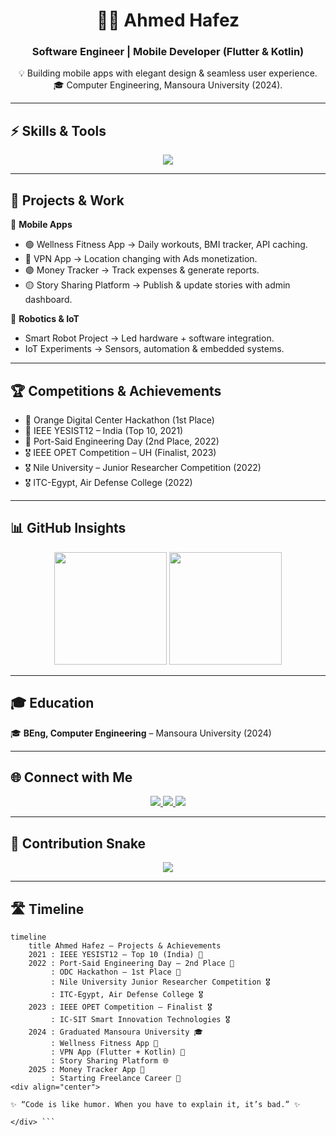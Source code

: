 <div align="center"> 
 
# 👨‍💻 Ahmed Hafez   
### Software Engineer | Mobile Developer (Flutter & Kotlin)   
 
💡 Building mobile apps with elegant design & seamless user experience.   
🎓 Computer Engineering, Mansoura University (2024).   
 
</div> 
 
--- 
 
## ⚡ Skills & Tools   
 
<p align="center"> 
  <img src="https://skillicons.dev/icons?i=dart,kotlin,flutter,androidstudio,idea,firebase,sqlite,postgres,git,figma,c,cpp,python" /> 
</p> 
 
--- 
 
## 🚀 Projects & Work   
 
📱 **Mobile Apps**   
- 🟢 Wellness Fitness App → Daily workouts, BMI tracker, API caching.   
- 🔵 VPN App → Location changing with Ads monetization.   
- 🟣 Money Tracker → Track expenses & generate reports.   
- 🟡 Story Sharing Platform → Publish & update stories with admin dashboard.   
 
🤖 **Robotics & IoT**   
- Smart Robot Project → Led hardware + software integration.   
- IoT Experiments → Sensors, automation & embedded systems.   
 
--- 
 
## 🏆 Competitions & Achievements   
 
- 🥇 Orange Digital Center Hackathon (1st Place)   
- 🏅 IEEE YESIST12 – India (Top 10, 2021)   
- 🥈 Port-Said Engineering Day (2nd Place, 2022)   
- 🎖️ IEEE OPET Competition – UH (Finalist, 2023)   
- 🎖️ Nile University – Junior Researcher Competition (2022)   
- 🎖️ ITC-Egypt, Air Defense College (2022)   
 
--- 
 
## 📊 GitHub Insights   
 
<p align="center"> 
  <img src="https://github-readme-stats.vercel.app/api?username=ahmedhafez47&show_icons=true&theme=radical" height="180" /> 
  <img src="https://github-readme-stats.vercel.app/api/top-langs/?username=ahmedhafez47&layout=compact&theme=radical" height="180" /> 
</p> 
 
--- 
 
## 🎓 Education   
 
🎓 **BEng, Computer Engineering** – Mansoura University (2024)   
 
---  

## 🌐 Connect with Me  

<p align="center"> 
  <a href="https://www.linkedin.com/in/ahmedhafez47?utm_source=share&utm_campaign=share_via&utm_content=profile&utm_medium=android_app"> 
    <img src="https://img.shields.io/badge/LinkedIn-0A66C2?style=for-the-badge&logo=linkedin&logoColor=white"/> 
  </a> 
  <a href="mailto:ahmedhafez4563@gmail.com"> 
    <img src="https://img.shields.io/badge/Gmail-EA4335?style=for-the-badge&logo=gmail&logoColor=white"/> 
  </a> 
  <a href="https://wa.me/201556417677"> 
    <img src="https://img.shields.io/badge/WhatsApp-25D366?style=for-the-badge&logo=whatsapp&logoColor=white"/> 
  </a> 
</p>  

---  

## 🐍 Contribution Snake  

<p align="center"> 
  <img src="https://github.com/ahmedhafez47/ahmedhafez47/blob/output/github-contribution-grid-snake-dark.svg"/> 
</p>  

---  

## 🛣️ Timeline  

```mermaid
timeline
    title Ahmed Hafez – Projects & Achievements
    2021 : IEEE YESIST12 – Top 10 (India) 🏅
    2022 : Port-Said Engineering Day – 2nd Place 🥈
         : ODC Hackathon – 1st Place 🥇
         : Nile University Junior Researcher Competition 🎖️
         : ITC-Egypt, Air Defense College 🎖️
    2023 : IEEE OPET Competition – Finalist 🎖️
         : IC-SIT Smart Innovation Technologies 🎖️
    2024 : Graduated Mansoura University 🎓
         : Wellness Fitness App 📱
         : VPN App (Flutter + Kotlin) 📱
         : Story Sharing Platform 🌐
    2025 : Money Tracker App 📱
         : Starting Freelance Career 🚀
<div align="center">

✨ “Code is like humor. When you have to explain it, it’s bad.” ✨

</div> ```

